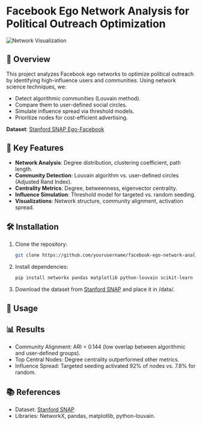 # Facebook Ego Network Analysis for Political Outreach Optimization

![Network Visualization](day3_activation.png)

## 📌 Overview
This project analyzes Facebook ego networks to optimize political outreach by identifying high-influence users and communities. Using network science techniques, we:
- Detect algorithmic communities (Louvain method).
- Compare them to user-defined social circles.
- Simulate influence spread via threshold models.
- Prioritize nodes for cost-efficient advertising.

**Dataset**: [Stanford SNAP Ego-Facebook](https://snap.stanford.edu/data/ego-Facebook.html)

## 🔑 Key Features
- **Network Analysis**: Degree distribution, clustering coefficient, path length.
- **Community Detection**: Louvain algorithm vs. user-defined circles (Adjusted Rand Index).
- **Centrality Metrics**: Degree, betweenness, eigenvector centrality.
- **Influence Simulation**: Threshold model for targeted vs. random seeding.
- **Visualizations**: Network structure, community alignment, activation spread.

## 🛠️ Installation
1. Clone the repository:
   ```bash
   git clone https://github.com/yourusername/facebook-ego-network-analysis.git
    ```
2. Install dependencies:
    ```bash
    pip install networkx pandas matplotlib python-louvain scikit-learn tqdm
    ```
3. Download the dataset from [Stanford SNAP](https://snap.stanford.edu/data/ego-Facebook.html) and place it in /data/.

## 🚀 Usage

## 📊 Results
- Community Alignment: ARI = 0.144 (low overlap between algorithmic and user-defined groups).
- Top Central Nodes: Degree centrality outperformed other metrics.
- Influence Spread: Targeted seeding activated 92% of nodes vs. 7.8% for random.

## 📚 References
- Dataset: [Stanford SNAP](https://snap.stanford.edu/data/ego-Facebook.html)
- Libraries: NetworkX, pandas, matplotlib, python-louvain.